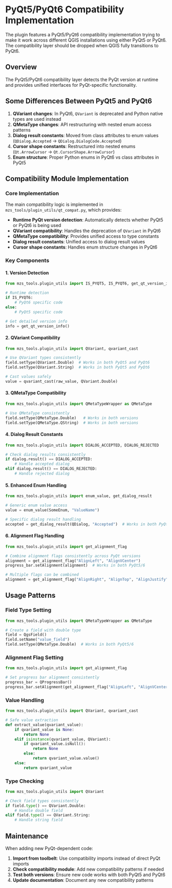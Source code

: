 # PyQt5/PyQt6 Compatibility Implementation

The plugin features a PyQt5/PyQt6 compatibility implementation trying to make it work across different QGIS installations using either PyQt5 or PyQt6. The compatibility layer should be dropped when QGIS fully transitions to PyQt6.

## Overview

The PyQt5/PyQt6 compatibility layer detects the PyQt version at runtime and provides unified interfaces for PyQt-specific functionality.

## Some Differences Between PyQt5 and PyQt6

1. **QVariant changes**: In PyQt6, `QVariant` is deprecated and Python native types are used instead
2. **QMetaType changes**: API restructuring with nested enum access patterns
3. **Dialog result constants**: Moved from class attributes to enum values (`QDialog.Accepted` → `QDialog.DialogCode.Accepted`)
4. **Cursor shape constants**: Restructured into nested enums (`Qt.ArrowCursor` → `Qt.CursorShape.ArrowCursor`)
5. **Enum structure**: Proper Python enums in PyQt6 vs class attributes in PyQt5

## Compatibility Module Implementation

### Core Implementation

The main compatibility logic is implemented in `mzs_tools/plugin_utils/qt_compat.py`, which provides:

- **Runtime PyQt version detection**: Automatically detects whether PyQt5 or PyQt6 is being used
- **QVariant compatibility**: Handles the deprecation of `QVariant` in PyQt6
- **QMetaType compatibility**: Provides unified access to type constants
- **Dialog result constants**: Unified access to dialog result values
- **Cursor shape constants**: Handles enum structure changes in PyQt6

### Key Components

#### 1. Version Detection

```python
from mzs_tools.plugin_utils import IS_PYQT5, IS_PYQT6, get_qt_version_info

# Runtime detection
if IS_PYQT6:
    # PyQt6 specific code
else:
    # PyQt5 specific code

# Get detailed version info
info = get_qt_version_info()
```

#### 2. QVariant Compatibility

```python
from mzs_tools.plugin_utils import QVariant, qvariant_cast

# Use QVariant types consistently
field.setType(QVariant.Double)  # Works in both PyQt5 and PyQt6
field.setType(QVariant.String)  # Works in both PyQt5 and PyQt6

# Cast values safely
value = qvariant_cast(raw_value, QVariant.Double)
```

#### 3. QMetaType Compatibility

```python
from mzs_tools.plugin_utils import QMetaTypeWrapper as QMetaType

# Use QMetaType consistently
field.setType(QMetaType.Double)   # Works in both versions
field.setType(QMetaType.QString)  # Works in both versions
```

#### 4. Dialog Result Constants

```python
from mzs_tools.plugin_utils import DIALOG_ACCEPTED, DIALOG_REJECTED

# Check dialog results consistently
if dialog.result() == DIALOG_ACCEPTED:
    # Handle accepted dialog
elif dialog.result() == DIALOG_REJECTED:
    # Handle rejected dialog
```

#### 5. Enhanced Enum Handling

```python
from mzs_tools.plugin_utils import enum_value, get_dialog_result

# Generic enum value access
value = enum_value(SomeEnum, "ValueName")

# Specific dialog result handling
accepted = get_dialog_result(QDialog, "Accepted")  # Works in both PyQt5/6
```

#### 6. Alignment Flag Handling

```python
from mzs_tools.plugin_utils import get_alignment_flag

# Combine alignment flags consistently across PyQt versions
alignment = get_alignment_flag("AlignLeft", "AlignVCenter")
progress_bar.setAlignment(alignment)  # Works in both PyQt5/6

# Multiple flags can be combined
alignment = get_alignment_flag("AlignRight", "AlignTop", "AlignJustify")
```

## Usage Patterns

### Field Type Setting

```python
from mzs_tools.plugin_utils import QMetaTypeWrapper as QMetaType

# Create a field with double type
field = QgsField()
field.setName("value_field")
field.setType(QMetaType.Double)  # Works in both PyQt5/6
```

### Alignment Flag Setting

```python
from mzs_tools.plugin_utils import get_alignment_flag

# Set progress bar alignment consistently
progress_bar = QProgressBar()
progress_bar.setAlignment(get_alignment_flag("AlignLeft", "AlignVCenter"))
```

### Value Handling

```python
from mzs_tools.plugin_utils import QVariant, qvariant_cast

# Safe value extraction
def extract_value(qvariant_value):
    if qvariant_value is None:
        return None
    elif isinstance(qvariant_value, QVariant):
        if qvariant_value.isNull():
            return None
        else:
            return qvariant_value.value()
    else:
        return qvariant_value
```

### Type Checking

```python
from mzs_tools.plugin_utils import QVariant

# Check field types consistently
if field.type() == QVariant.Double:
    # Handle double field
elif field.type() == QVariant.String:
    # Handle string field
```

## Maintenance

When adding new PyQt-dependent code:

1. **Import from toolbelt**: Use compatibility imports instead of direct PyQt imports
2. **Check compatibility module**: Add new compatibility patterns if needed
3. **Test both versions**: Ensure new code works with both PyQt5 and PyQt6
4. **Update documentation**: Document any new compatibility patterns
